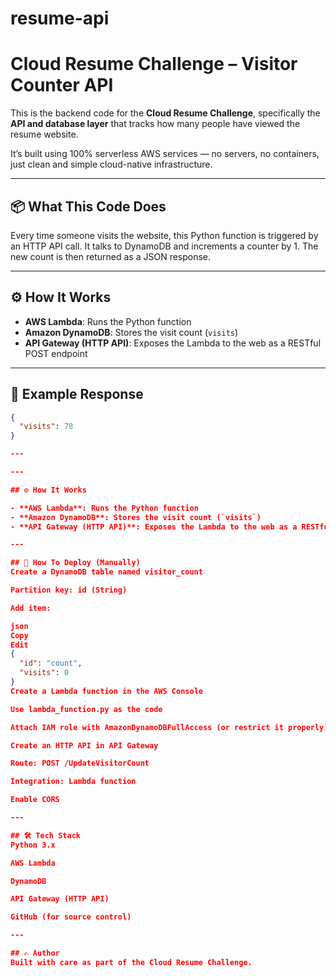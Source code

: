 # resume-api
# Cloud Resume Challenge – Visitor Counter API

This is the backend code for the **Cloud Resume Challenge**, specifically the **API and database layer** that tracks how many people have viewed the resume website.

It’s built using 100% serverless AWS services — no servers, no containers, just clean and simple cloud-native infrastructure.

---

## 📦 What This Code Does

Every time someone visits the website, this Python function is triggered by an HTTP API call. It talks to DynamoDB and increments a counter by 1. The new count is then returned as a JSON response.

---

## ⚙️ How It Works

- **AWS Lambda**: Runs the Python function
- **Amazon DynamoDB**: Stores the visit count (`visits`)
- **API Gateway (HTTP API)**: Exposes the Lambda to the web as a RESTful POST endpoint

---

## 🧪 Example Response

```json
{
  "visits": 78
}

---

---

## ⚙️ How It Works

- **AWS Lambda**: Runs the Python function
- **Amazon DynamoDB**: Stores the visit count (`visits`)
- **API Gateway (HTTP API)**: Exposes the Lambda to the web as a RESTful POST endpoint

---

## 🚀 How To Deploy (Manually)
Create a DynamoDB table named visitor_count

Partition key: id (String)

Add item:

json
Copy
Edit
{
  "id": "count",
  "visits": 0
}
Create a Lambda function in the AWS Console

Use lambda_function.py as the code

Attach IAM role with AmazonDynamoDBFullAccess (or restrict it properly)

Create an HTTP API in API Gateway

Route: POST /UpdateVisitorCount

Integration: Lambda function

Enable CORS

---

## 🛠 Tech Stack
Python 3.x

AWS Lambda

DynamoDB

API Gateway (HTTP API)

GitHub (for source control)

---

## ✍️ Author
Built with care as part of the Cloud Resume Challenge.
